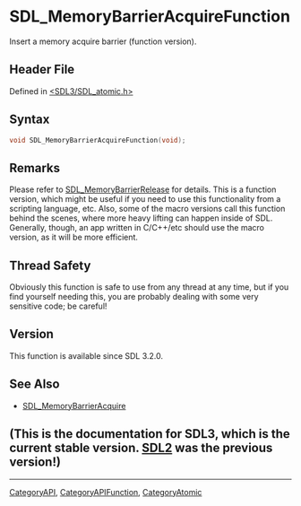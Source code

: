 # SDL_MemoryBarrierAcquireFunction

Insert a memory acquire barrier (function version).

## Header File

Defined in [<SDL3/SDL_atomic.h>](https://github.com/libsdl-org/SDL/blob/main/include/SDL3/SDL_atomic.h)

## Syntax

```c
void SDL_MemoryBarrierAcquireFunction(void);
```

## Remarks

Please refer to [SDL_MemoryBarrierRelease](SDL_MemoryBarrierRelease) for
details. This is a function version, which might be useful if you need to
use this functionality from a scripting language, etc. Also, some of the
macro versions call this function behind the scenes, where more heavy
lifting can happen inside of SDL. Generally, though, an app written in
C/C++/etc should use the macro version, as it will be more efficient.

## Thread Safety

Obviously this function is safe to use from any thread at any time, but if
you find yourself needing this, you are probably dealing with some very
sensitive code; be careful!

## Version

This function is available since SDL 3.2.0.

## See Also

- [SDL_MemoryBarrierAcquire](SDL_MemoryBarrierAcquire)


## (This is the documentation for SDL3, which is the current stable version. [SDL2](https://wiki.libsdl.org/SDL2/) was the previous version!)



----
[CategoryAPI](CategoryAPI), [CategoryAPIFunction](CategoryAPIFunction), [CategoryAtomic](CategoryAtomic)


